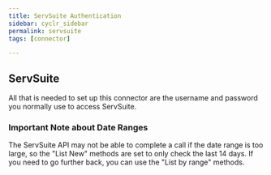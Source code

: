 ```yaml
---
title: ServSuite Authentication
sidebar: cyclr_sidebar
permalink: servsuite
tags: [connector]

---
```


## ServSuite ##

All that is needed to set up this connector are the username and password you normally use to access ServSuite.

### Important Note about Date Ranges ###

The ServSuite API may not be able to complete a call if the date range is too large, so the "List New" methods are set to only check the last 14 days.  If you need to go further back, you can use the "List by range" methods.
